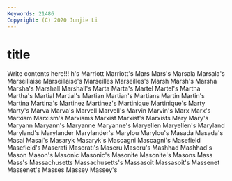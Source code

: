 ```yaml
---
Keywords: 21486
Copyright: (C) 2020 Junjie Li
---
```


# title

Write contents here!!!
h's 
Marriott 
Marriott's 
Mars 
Mars's 
Marsala 
Marsala's 
Marseillaise 
Marseillaise's 
Marseilles
Marseilles's 
Marsh 
Marsh's 
Marsha 
Marsha's 
Marshall 
Marshall's 
Marta 
Marta's 
Martel
Martel's 
Martha 
Martha's 
Martial 
Martial's 
Martian 
Martian's 
Martians 
Martin 
Martin's
Martina 
Martina's 
Martinez 
Martinez's 
Martinique 
Martinique's 
Marty 
Marty's 
Marva 
Marva's
Marvell 
Marvell's 
Marvin 
Marvin's 
Marx 
Marx's 
Marxism 
Marxism's 
Marxisms 
Marxist
Marxist's 
Marxists 
Mary 
Mary's 
Maryann 
Maryann's 
Maryanne 
Maryanne's 
Maryellen 
Maryellen's
Maryland 
Maryland's 
Marylander 
Marylander's 
Marylou 
Marylou's 
Masada 
Masada's 
Masai 
Masai's
Masaryk 
Masaryk's 
Mascagni 
Mascagni's 
Masefield 
Masefield's 
Maserati 
Maserati's 
Maseru 
Maseru's
Mashhad 
Mashhad's 
Mason 
Mason's 
Masonic 
Masonic's 
Masonite 
Masonite's 
Masons 
Mass
Mass's 
Massachusetts 
Massachusetts's 
Massasoit 
Massasoit's 
Massenet 
Massenet's 
Masses 
Massey 
Massey's
